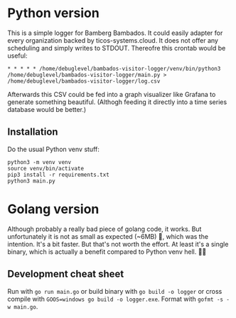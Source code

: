 # Python version

This is a simple logger for Bamberg Bambados. It could easily adapter for every organization backed by ticos-systems.cloud. It does not offer any scheduling and simply writes to STDOUT. Thereofre this crontab would be useful:

```
* * * * * /home/debuglevel/bambados-visitor-logger/venv/bin/python3 /home/debuglevel/bambados-visitor-logger/main.py > /home/debuglevel/bambados-visitor-logger/log.csv
```

Afterwards this CSV could be fed into a graph visualizer like Grafana to generate something beautiful. (Althogh feeding it directly into a time series database would be better.)

## Installation

Do the usual Python venv stuff:

```
python3 -m venv venv
source venv/bin/activate
pip3 install -r requirements.txt
python3 main.py
```

# Golang version

Although probably a really bad piece of golang code, it works. But unfortunately it is not as small as expected (~6MB) 🤔, which was the intention. It's a bit faster. But that's not worth the effort. At least it's a single binary, which is actually a benefit compared to Python venv hell. 🤷‍♀️

## Development cheat sheet

Run with `go run main.go` or build binary with `go build -o logger` or cross compile with `GOOS=windows go build -o logger.exe`. Format with `gofmt -s -w main.go`.
